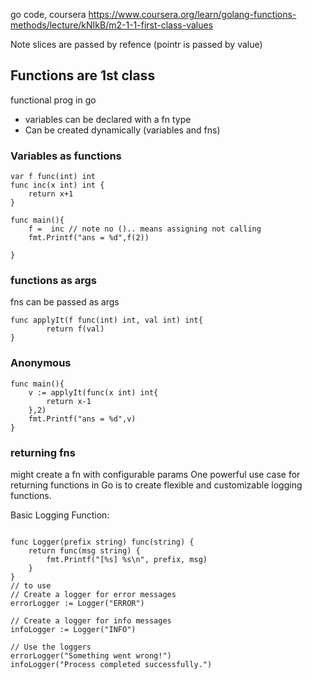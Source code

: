 go code,
coursera https://www.coursera.org/learn/golang-functions-methods/lecture/kNIkB/m2-1-1-first-class-values

Note
 slices are passed by refence (pointr is passed by value)

## Functions are 1st class
functional prog in go
* variables can be declared with a fn type
* Can be created dynamically (variables and fns)

### Variables as functions
```
var f func(int) int 
func inc(x int) int {
    return x+1
}

func main(){
    f =  inc // note no ().. means assigning not calling
    fmt.Printf("ans = %d",f(2))

}
```

### functions as args
fns can be passed as args
```
func applyIt(f func(int) int, val int) int{
    	return f(val)
}
```
### Anonymous
```
func main(){
    v := applyIt(func(x int) int{
        return x-1
    },2)
    fmt.Printf("ans = %d",v)
}
```
### returning fns
might create a fn with configurable params
One powerful use case for returning functions in Go is to create flexible and customizable logging functions.

Basic Logging Function:
```

func Logger(prefix string) func(string) {
    return func(msg string) {
        fmt.Printf("[%s] %s\n", prefix, msg)
    }
}
// to use
// Create a logger for error messages
errorLogger := Logger("ERROR")

// Create a logger for info messages
infoLogger := Logger("INFO")

// Use the loggers
errorLogger("Something went wrong!")
infoLogger("Process completed successfully.")
```